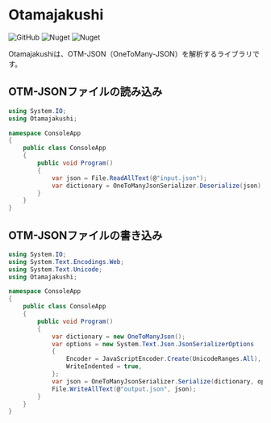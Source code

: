 # Otamajakushi

![GitHub](https://img.shields.io/github/license/skytomo221/Otamajakushi)
![Nuget](https://img.shields.io/nuget/v/Otamajakushi)
![Nuget](https://img.shields.io/nuget/dt/Otamajakushi)

Otamajakushiは、OTM-JSON（OneToMany-JSON）を解析するライブラリです。

## OTM-JSONファイルの読み込み

```cs
using System.IO;
using Otamajakushi;

namespace ConsoleApp
{
    public class ConsoleApp
    {
        public void Program()
        {
            var json = File.ReadAllText(@"input.json");
            var dictionary = OneToManyJsonSerializer.Deserialize(json);
        }
    }
}
```

## OTM-JSONファイルの書き込み

```cs
using System.IO;
using System.Text.Encodings.Web;
using System.Text.Unicode;
using Otamajakushi;

namespace ConsoleApp
{
    public class ConsoleApp
    {
        public void Program()
        {
            var dictionary = new OneToManyJson();
            var options = new System.Text.Json.JsonSerializerOptions
            {
                Encoder = JavaScriptEncoder.Create(UnicodeRanges.All),
                WriteIndented = true,
            };
            var json = OneToManyJsonSerializer.Serialize(dictionary, options);
            File.WriteAllText(@"output.json", json);
        }
    }
}
```

